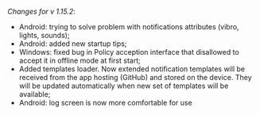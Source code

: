 _Changes for v 1.15.2_:
- Android: trying to solve problem with notifications attributes (vibro, lights, sounds);
- Android: added new startup tips;
- Windows: fixed bug in Policy acception interface that disallowed to accept it in offline mode at first start;
- Added templates loader. Now extended notification templates will be received
from the app hosting (GitHub) and stored on the device. They will be updated
automatically when new set of templates will be available;
- Android: log screen is now more comfortable for use
